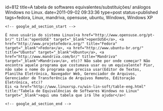 id=812
title=A tabela de softwares equivalentes/substituições/ análogos Windows no Linux.
date=2011-09-02 09:33:36
type=post
status=published
tags=fedora, Linux, mandriva, opensuse, ubuntu, Windows, Windows XP
~~~~~~
<!-- google_ad_section_start -->

É novo usuário do sistema Linux(<a href="http://www.opensuse.org/pt-br/" title:"openSUSE" target="_blank">openSUSE</a>, <a href="http://www.projetofedora.org/" title="Fedora" target="_blank">Fedora</a>, <a href="http://www.ubuntu-br.org/" title="Ubuntu" target="_blank">Ubuntu</a>, <a href="http://www.mandriva.com/br/" title="Mandriva" target="_blank">Mandriva</a>, etc)? Não sabe por onde começar? Não encontra aquele programa que costumava usar ou um equivalente? Pior, não sabe o nome do programa que precisa usar(Editor de Textos, Planilha Eletrônica, Navegador Web, Gerenciador de Arquivos, Gerenciador de Transferência de Arquivos Remoto, Editoração Eletrônica, etc)?  
Eis <a href="http://www.linuxrsp.ru/win-lin-soft/table-eng.html" title:"Tabela de Equivalências de Softwares Windows no Linux" target="_blank">aqui uma tabela que irá lhe ajudar</a>!

<!-- google_ad_section_end -->